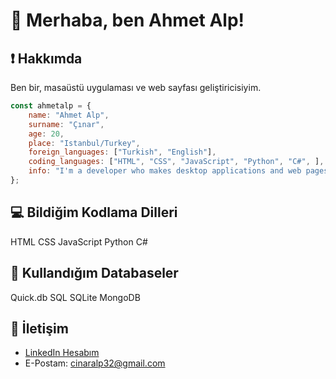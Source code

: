 # 👋 Merhaba, ben Ahmet Alp!

## ❗ Hakkımda
Ben bir, masaüstü uygulaması ve web sayfası geliştiricisiyim.
```js
const ahmetalp = {
    name: "Ahmet Alp",
    surname: "Çınar",
    age: 20,
    place: "Istanbul/Turkey",
    foreign_languages: ["Turkish", "English"],
    coding_languages: ["HTML", "CSS", "JavaScript", "Python", "C#", ],
    info: "I'm a developer who makes desktop applications and web pages.",
};
```

## 💻 Bildiğim Kodlama Dilleri
HTML
CSS
JavaScript
Python
C#

## 📁 Kullandığım Databaseler
Quick.db
SQL
SQLite
MongoDB

## 📧 İletişim
- [LinkedIn Hesabım](https://www.linkedin.com/in/ahmetalpcinar)
- E-Postam: cinaralp32@gmail.com
